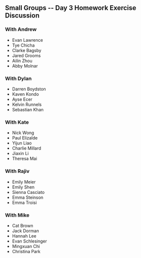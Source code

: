 ## Small Groups -- Day 3 Homework Exercise Discussion

### With Andrew
* Evan Lawrence
* Tye Chicha
* Clarke Bagsby
* Jared Grooms
* Ailin Zhou
* Abby Molnar

### With Dylan
* Darren Boydston
* Kaven Kondo
* Ayse Ecer
* Kelvin Runnels
* Sebastian Khan

### With Kate
* Nick Wong
* Paul Elizalde
* Yijun Liao
* Charlie Millard
* Jiaxin Li
* Theresa Mai

### With Rajiv
* Emily Meier
* Emily Shen
* Sienna Casciato
* Emma Steinson
* Emma Troisi

### With Mike
* Cat Brown
* Jack Dorman
* Hannah Lee
* Evan Schlesinger
* Mingxuan Chi
* Christina Park
